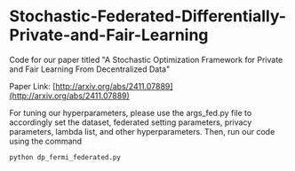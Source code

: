 # Stochastic-Federated-Differentially-Private-and-Fair-Learning
  
Code for our paper titled "A Stochastic Optimization Framework for Private and Fair Learning From Decentralized Data"

Paper Link: [http://arxiv.org/abs/2411.07889](http://arxiv.org/abs/2411.07889)

For tuning our hyperparameters, please use the args_fed.py file to accordingly set the dataset, federated setting parameters, privacy parameters, lambda list, and other hyperparameters. Then, run our code using the command

```python
python dp_fermi_federated.py
```
